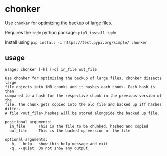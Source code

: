 # chonker
Use `chonker` for optimizing the backup of large files. 

Requires the `tqdm` python package: `pip3 install tqdm`

Install using 
`pip install -i https://test.pypi.org/simple/ chonker`

## usage
```
usage: chonker [-h] [-q] in_file out_file

Use chonker for optimizing the backup of large files. chonker dissects large
file objects into 1MB chunks and it hashes each chunk. Each hash is then
compared to a hash for the respective chunk in the previous version of the
file. The chunk gets copied into the old file and backed up iff hashes differ.
A file <out_file>.hashes will be stored alongside the backed up file.

positional arguments:
  in_file      This is the file to be chunked, hashed and copied
  out_file     This is the backed up version of the file

optional arguments:
  -h, --help   show this help message and exit
  -q, --quiet  Do not show any output.
  ```
